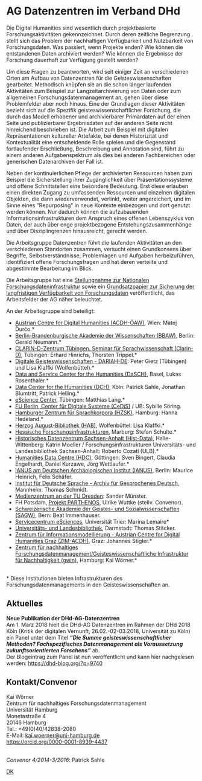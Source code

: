 # AG Datenzentren im Verband DHd

<p>Die Digital Humanities sind wesentlich durch projektbasierte Forschungsaktivitäten gekennzeichnet. Durch deren zeitliche Begrenzung stellt sich das Problem der nachhaltigen Verfügbarkeit und Nutzbarkeit von Forschungsdaten. Was passiert, wenn Projekte enden? Wie können die entstandenen Daten archiviert werden? Wie können die Ergebnisse der Forschung dauerhaft zur Verfügung gestellt werden?</p>
<p>Um diese Fragen zu beantworten, wird seit einiger Zeit an verschiedenen Orten am Aufbau von Datenzentren für die Geisteswissenschaften gearbeitet. Methodisch knüpfen sie an die schon länger laufenden Aktivitäten zum Beispiel zur Langzeitarchivierung von Daten oder zum allgemeinen Forschungsdatenmanagement an, gehen über diese Problemfelder aber noch hinaus. Eine der Grundlagen dieser Aktivitäten bezieht sich auf die Spezifik geisteswissenschaftlicher Forschung, die durch das Modell erhobener und archivierbarer Primärdaten auf der einen Seite und publizierbarer Ergebnisdaten auf der anderen Seite nicht hinreichend beschrieben ist. Die Arbeit zum Beispiel mit digitalen Repräsentationen kultureller Artefakte, bei denen Historizität und Kontextualität eine entscheidende Rolle spielen und die Gegenstand fortlaufender Erschließung, Beschreibung und Annotation sind, führt zu einem anderen Aufgabenspektrum als dies bei anderen Fachbereichen oder generischen Datenarchiven der Fall ist.</p>
<p>Neben der kontinuierlichen Pflege der archivierten Ressourcen haben zum Beispiel die Sicherstellung ihrer Zugänglichkeit über Präsentationssysteme und offene Schnittstellen eine besondere Bedeutung. Erst diese erlauben einen direkten Zugang zu umfassenden Ressourcen und einzelnen digitalen Objekten, die dann wiederverwendet, verlinkt, weiter angereichert, und im Sinne eines "Repurposing" in neue Kontexte einbezogen und dort genutzt werden können. Nur dadurch können die aufzubauenden Informationsinfrastrukturen dem Anspruch eines offenen Lebenszyklus von Daten, der auch über enge projektbezogene Entstehungszusammenhänge und über Disziplingrenzen hinausreicht, gerecht werden.</p>
<p>Die Arbeitsgruppe Datenzentren führt die laufenden Aktivitäten an den verschiedenen Standorten zusammen, versucht einen Grundkonsens über Begriffe, Selbstverständnisse, Problemlagen und Aufgaben herbeizuführen, identifiziert offene Forschungsfragen und hat deren verteilte und abgestimmte Bearbeitung im Blick.</p>
<p>Die Arbeitsgruppe hat eine <a href="https://dig-hum.de/stellungnahme-dhd-nfdi" target="_blank">Stellungnahme zur Nationalen Forschungsdateninfrastruktur</a> sowie ein <a href="https://zenodo.org/record/1134760#.WpCUL4WcFPY" target="_blank">Grundsatzpapier zur Sicherung der langfristigen Verfügbarkeit von Forschungsdaten</a> veröffentlicht, das Arbeitsfelder der AG näher beleuchtet.</p>
<p>An der Arbeitsgruppe sind beteiligt:</p>
<ul><li>
		<a href="http://acdh.oeaw.ac.at/" target="_blank">Austrian Centre for Digital Humanities (ACDH-ÖAW)</a>, Wien: Matej Ďurčo.*</li>
<li>
		<a href="http://www.bbaw.de" target="_blank">Berlin-Brandenburgische Akademie der Wissenschaften (BBAW)</a>, Berlin: Gerald Neumann.*</li>
<li>
		<a href="http://www.clarin-d.net" target="_blank">CLARIN-D-Zentrum Tübingen, Seminar für Sprachwissenschaft (Clarin-D)</a>, Tübingen: Erhard Hinrichs, Thorsten Trippel.*</li>
<li>
		<a href="https://de.dariah.eu/" target="_blank">Digitale Geisteswissenschaften - DARIAH-DE</a>: Peter Gietz (Tübingen) und Lisa Klaffki (Wolfenbüttel).*</li>
<li>
		<a href="http://dasch.swiss" target="_blank">Data and Service Center for the Humanities (DaSCH)</a>, Basel, Lukas Rosenthaler.*</li>
<li>
		<a href="http://www.dch.uni-koeln.de" target="_blank">Data Center for the Humanities (DCH)</a>, Köln: Patrick Sahle, Jonathan Blumtritt, Patrick Helling.*</li>
<li>
		<a href="http://www.escience.uni-tuebingen.de/forschungsdatenarchiv-fdat.html" target="_blank">eScience Center</a>, Tübingen: Matthias Lang.*</li>
<li>
	       <a href="https://www.cedis.fu-berlin.de/" target="_blank">FU Berlin, Center für Digitale Systeme (CeDiS)</a> / UB: Sybille Söring.
</li><li>
		<a href="https://www.corpora.uni-hamburg.de" target="_blank">Hamburger Zentrum für Sprachkorpora (HZSK)</a>, Hamburg: Hanna Hedeland.*</li>
<li>
		<a href="http://www.hab.de" target="_blank">Herzog August-Bibliothek (HAB)</a>, Wolfenbüttel: Lisa Klaffki.*</li>
<li>
		<a href="https://www.uni-marburg.de/projekte/forschungsdaten/projekt" target="_blank">Hessische Forschungsinfrastrukturen</a>, Marburg: Stefan Schulte.*</li>
<li>
		<a href="http://www.geschichte.uni-halle.de/struktur/hist-data/" target="_blank">Historisches Datenzentrum Sachsen-Anhalt (Hist-Data)</a>, Halle-Wittenberg: Katrin Moeller / Forschungsinfrastrukturen Universitäts- und Landesbibliothek Sachsen-Anhalt: Roberto Cozatl (ULB).*</li>
<li>
		<a href="http://humanities-data-centre.de/" target="_blank">Humanities Data Centre (HDC)</a>, Göttingen: Sven Bingert, Claudia Engelhardt, Daniel Kurzawe, Jörg Wettlaufer.*</li>
<li>
		<a href="http://www.ianus-fdz.de" target="_blank">IANUS am Deutschen Archäologischen Institut (IANUS)</a>, Berlin: Maurice Heinrich, Felix Schäfer.</li>
<li> <a href="http://agd.ids-mannheim.de/" target="_blank">Institut für Deutsche Sprache - Archiv für Gesprochenes Deutsch</a>, Mannheim: Thomas Schmidt.
</li>
<li> <a href="https://tu-dresden.de/mz" target="_blank">Medienzentrum an der TU Dresden</a>: Sander Münster.</li>
<li>FH Potsdam, <a href="http://www.parthenos-project.eu/" target="_blank">Projekt PARTHENOS</a>, Ulrike Wuttke (stellv. Convenor).</li>
<li>
		<a href="http://www.sagw.ch" target="_blank">Schweizerische Akademie der Geistes- und Sozialwissenschaften (SAGW)</a>, Bern: Beat Immenhauser.</li>
<li><a href="http://www.esciences.uni-trier.de/" target="_blank">Servicecentrum eSciences</a>, Universität Trier: Marina Lemaire*</li>
<li>
<a href="https://www.ulb.tu-darmstadt.de/" target="_blank">Universitäts- und Landesbibliothek</a>, Darmstadt: Thomas Stäcker.
</li>
<li>
		<a href="https://informationsmodellierung.uni-graz.at/" target="_blank">Zentrum für Informationsmodellierung - Austrian Centre for Digital Humanities Graz (ZIM-ACDH)</a>, Graz: Johannes Stigler.*</li>
<li>
		<a href="https://www.fdm.uni-hamburg.de/ueber-uns/gwin.html">Zentrum für nachhaltiges Forschungsdatenmanagement/Geisteswissenschaftliche Infrastruktur für Nachhaltigkeit (gwin)</a>, Hamburg: Kai Wörner.*</li>
</ul><p> <br />
* Diese Institutionen bieten Infrastrukturen des Forschungsdatenmanagements in den Geisteswissenschaften an.</p>
<h2>
	 </h2>
<h2>
	Aktuelles</h2>
<p><strong>Neue Publikation der DHd-AG-Datenzentren</strong><br />
Am 1. März 2018 hielt die DHd-AG Datenzentren im Rahmen der DHd 2018 Köln (Kritik der digitalen Vernunft, 26.02.-02-03.2018, Universität zu Köln) ein Panel unter dem Titel <em><strong>“Die Summe geisteswissenschaftlicher Methoden? Fachspezifisches Datenmanagement als Voraussetzung zukunftsorientierten Forschens”</strong></em> ab.<br />
Der Blogeintrag zum Panel ist nun veröffentlicht und kann hier nachgelesen werden: <a href="https://dhd-blog.org/?p=9740">https://dhd-blog.org/?p=9740</a></p>
<h2>
	 </h2>
<h2>
	Kontakt/Convenor</h2>
<p>Kai Wörner<br />
	Zentrum für nachhaltiges Forschungsdatenmanagement<br />
	Universität Hamburg<br />
	Monetastraße 4<br />
	20146 Hamburg<br />
Tel.: +49(0)40/42838-2080<br />
	E-Mail: <a href="mailto:kai.woerner@uni-hamburg.de">kai.woerner@uni-hamburg.de</a><br /><a href="https://orcid.org/0000-0001-8939-4437" target="_blank">https://orcid.org/0000-0001-8939-4437</a>	</p>
<p> <br /><em>Convenor 4/2014-3/2016</em>: Patrick Sahle<br />
	 </p>
	 
[DK](dienstekatalog.md)
